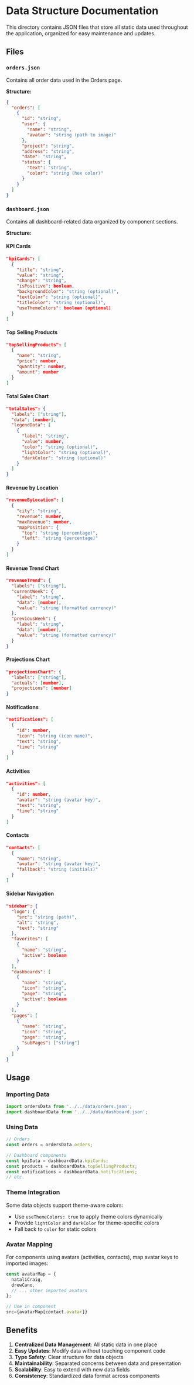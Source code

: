 # Data Structure Documentation

This directory contains JSON files that store all static data used throughout the application, organized for easy maintenance and updates.

## Files

### `orders.json`

Contains all order data used in the Orders page.

**Structure:**

```json
{
  "orders": [
    {
      "id": "string",
      "user": {
        "name": "string",
        "avatar": "string (path to image)"
      },
      "project": "string",
      "address": "string",
      "date": "string",
      "status": {
        "text": "string",
        "color": "string (hex color)"
      }
    }
  ]
}
```

### `dashboard.json`

Contains all dashboard-related data organized by component sections.

**Structure:**

#### KPI Cards

```json
"kpiCards": [
  {
    "title": "string",
    "value": "string",
    "change": "string",
    "isPositive": boolean,
    "backgroundColor": "string (optional)",
    "textColor": "string (optional)",
    "titleColor": "string (optional)",
    "useThemeColors": boolean (optional)
  }
]
```

#### Top Selling Products

```json
"topSellingProducts": [
  {
    "name": "string",
    "price": number,
    "quantity": number,
    "amount": number
  }
]
```

#### Total Sales Chart

```json
"totalSales": {
  "labels": ["string"],
  "data": [number],
  "legendData": [
    {
      "label": "string",
      "value": number,
      "color": "string (optional)",
      "lightColor": "string (optional)",
      "darkColor": "string (optional)"
    }
  ]
}
```

#### Revenue by Location

```json
"revenueByLocation": [
  {
    "city": "string",
    "revenue": number,
    "maxRevenue": number,
    "mapPosition": {
      "top": "string (percentage)",
      "left": "string (percentage)"
    }
  }
]
```

#### Revenue Trend Chart

```json
"revenueTrend": {
  "labels": ["string"],
  "currentWeek": {
    "label": "string",
    "data": [number],
    "value": "string (formatted currency)"
  },
  "previousWeek": {
    "label": "string",
    "data": [number],
    "value": "string (formatted currency)"
  }
}
```

#### Projections Chart

```json
"projectionsChart": {
  "labels": ["string"],
  "actuals": [number],
  "projections": [number]
}
```

#### Notifications

```json
"notifications": [
  {
    "id": number,
    "icon": "string (icon name)",
    "text": "string",
    "time": "string"
  }
]
```

#### Activities

```json
"activities": [
  {
    "id": number,
    "avatar": "string (avatar key)",
    "text": "string",
    "time": "string"
  }
]
```

#### Contacts

```json
"contacts": [
  {
    "name": "string",
    "avatar": "string (avatar key)",
    "fallback": "string (initials)"
  }
]
```

#### Sidebar Navigation

```json
"sidebar": {
  "logo": {
    "src": "string (path)",
    "alt": "string",
    "text": "string"
  },
  "favorites": [
    {
      "name": "string",
      "active": boolean
    }
  ],
  "dashboards": [
    {
      "name": "string",
      "icon": "string",
      "page": "string",
      "active": boolean
    }
  ],
  "pages": [
    {
      "name": "string",
      "icon": "string",
      "page": "string",
      "subPages": ["string"]
    }
  ]
}
```

## Usage

### Importing Data

```javascript
import ordersData from '../../data/orders.json';
import dashboardData from '../../data/dashboard.json';
```

### Using Data

```javascript
// Orders
const orders = ordersData.orders;

// Dashboard components
const kpiData = dashboardData.kpiCards;
const products = dashboardData.topSellingProducts;
const notifications = dashboardData.notifications;
// etc.
```

### Theme Integration

Some data objects support theme-aware colors:

- Use `useThemeColors: true` to apply theme colors dynamically
- Provide `lightColor` and `darkColor` for theme-specific colors
- Fall back to `color` for static colors

### Avatar Mapping

For components using avatars (activities, contacts), map avatar keys to imported images:

```javascript
const avatarMap = {
  nataliCraig,
  drewCano,
  // ... other imported avatars
};

// Use in component
src={avatarMap[contact.avatar]}
```

## Benefits

1. **Centralized Data Management**: All static data in one place
2. **Easy Updates**: Modify data without touching component code
3. **Type Safety**: Clear structure for data objects
4. **Maintainability**: Separated concerns between data and presentation
5. **Scalability**: Easy to extend with new data fields
6. **Consistency**: Standardized data format across components
